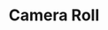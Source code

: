 ---
layout: collection
title: 'Camera Roll'
category: 'camera-roll'
order: 2

pagination:
  enabled: true
  category: 'camera-roll'
  per_page: 7
---
